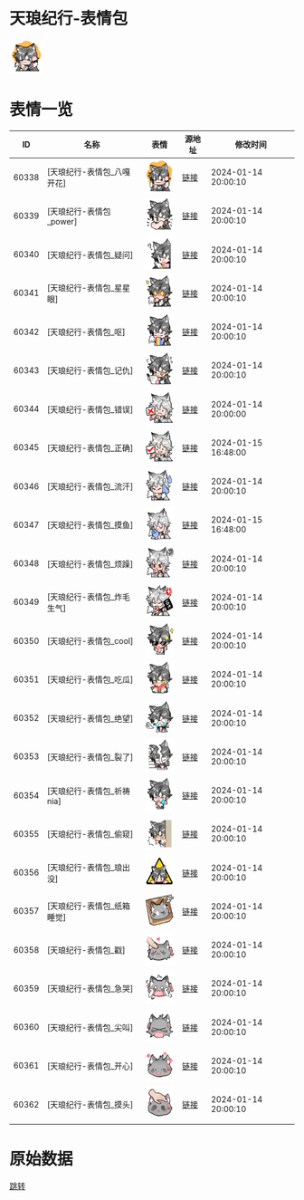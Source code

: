 # 天琅纪行-表情包

<img src="./cover.png" height="60" alt="cover" />

# 表情一览

|ID|名称|表情|源地址|修改时间|
|----|----|----|----|----|
|60338|[天琅纪行-表情包_八嘎开花]|<img src="./pic/060338_%5B天琅纪行-表情包_八嘎开花%5D.png" height="60" alt="八嘎开花"/>|[链接](https://i0.hdslb.com/bfs/garb/dd80756348f6830c6bfecf10f15ab534cba1b06e.png)|2024-01-14 20:00:10|
|60339|[天琅纪行-表情包_power]|<img src="./pic/060339_%5B天琅纪行-表情包_power%5D.png" height="60" alt="power"/>|[链接](https://i0.hdslb.com/bfs/garb/29405c0ecc933a418745f4271e136691a68bd1f5.png)|2024-01-14 20:00:10|
|60340|[天琅纪行-表情包_疑问]|<img src="./pic/060340_%5B天琅纪行-表情包_疑问%5D.png" height="60" alt="疑问"/>|[链接](https://i0.hdslb.com/bfs/garb/e8cd206837feabb4295420f26907d930392a3a61.png)|2024-01-14 20:00:10|
|60341|[天琅纪行-表情包_星星眼]|<img src="./pic/060341_%5B天琅纪行-表情包_星星眼%5D.png" height="60" alt="星星眼"/>|[链接](https://i0.hdslb.com/bfs/garb/c2a2c927d0e5a70ad503871b9a66718d23bbe4ac.png)|2024-01-14 20:00:10|
|60342|[天琅纪行-表情包_呕]|<img src="./pic/060342_%5B天琅纪行-表情包_呕%5D.png" height="60" alt="呕"/>|[链接](https://i0.hdslb.com/bfs/garb/145600fef1af62d24f17813dee0ef4efb8fa72d1.png)|2024-01-14 20:00:10|
|60343|[天琅纪行-表情包_记仇]|<img src="./pic/060343_%5B天琅纪行-表情包_记仇%5D.png" height="60" alt="记仇"/>|[链接](https://i0.hdslb.com/bfs/garb/c05aaa9d8b0e9171ce2704d861acda92d36abaae.png)|2024-01-14 20:00:10|
|60344|[天琅纪行-表情包_错误]|<img src="./pic/060344_%5B天琅纪行-表情包_错误%5D.png" height="60" alt="错误"/>|[链接](https://i0.hdslb.com/bfs/garb/44189277b55a9ae2f5630b95031613e999a01f6d.png)|2024-01-14 20:00:00|
|60345|[天琅纪行-表情包_正确]|<img src="./pic/060345_%5B天琅纪行-表情包_正确%5D.png" height="60" alt="正确"/>|[链接](https://i0.hdslb.com/bfs/garb/48e140ec960965293bda1c7cf0630175f63d636d.png)|2024-01-15 16:48:00|
|60346|[天琅纪行-表情包_流汗]|<img src="./pic/060346_%5B天琅纪行-表情包_流汗%5D.png" height="60" alt="流汗"/>|[链接](https://i0.hdslb.com/bfs/garb/dabb1ef7918ec4fbbf4523d71ff526cda09ad0f9.png)|2024-01-14 20:00:10|
|60347|[天琅纪行-表情包_摸鱼]|<img src="./pic/060347_%5B天琅纪行-表情包_摸鱼%5D.png" height="60" alt="摸鱼"/>|[链接](https://i0.hdslb.com/bfs/garb/36cfa74107b535b0749ba7c2f28f97d734ef47dd.png)|2024-01-15 16:48:00|
|60348|[天琅纪行-表情包_烦躁]|<img src="./pic/060348_%5B天琅纪行-表情包_烦躁%5D.png" height="60" alt="烦躁"/>|[链接](https://i0.hdslb.com/bfs/garb/c1650711893b4fafb276cd87ddf998ee596fb19a.png)|2024-01-14 20:00:10|
|60349|[天琅纪行-表情包_炸毛生气]|<img src="./pic/060349_%5B天琅纪行-表情包_炸毛生气%5D.png" height="60" alt="炸毛生气"/>|[链接](https://i0.hdslb.com/bfs/garb/5410ea5bbd5880a4868c0c50545d42d3f2a650ea.png)|2024-01-14 20:00:10|
|60350|[天琅纪行-表情包_cool]|<img src="./pic/060350_%5B天琅纪行-表情包_cool%5D.png" height="60" alt="cool"/>|[链接](https://i0.hdslb.com/bfs/garb/42b8b761e6f2f167d33eae19927afd5d14ca9ce6.png)|2024-01-14 20:00:10|
|60351|[天琅纪行-表情包_吃瓜]|<img src="./pic/060351_%5B天琅纪行-表情包_吃瓜%5D.png" height="60" alt="吃瓜"/>|[链接](https://i0.hdslb.com/bfs/garb/1206d3cd2ffd7eb3f89f68f9d128d8db19fcc953.png)|2024-01-14 20:00:10|
|60352|[天琅纪行-表情包_绝望]|<img src="./pic/060352_%5B天琅纪行-表情包_绝望%5D.png" height="60" alt="绝望"/>|[链接](https://i0.hdslb.com/bfs/garb/480cd682bc742030596a4c0f779772b873f2712f.png)|2024-01-14 20:00:10|
|60353|[天琅纪行-表情包_裂了]|<img src="./pic/060353_%5B天琅纪行-表情包_裂了%5D.png" height="60" alt="裂了"/>|[链接](https://i0.hdslb.com/bfs/garb/93932fca8a5698db7ad005300dbf75a31fb365ff.png)|2024-01-14 20:00:10|
|60354|[天琅纪行-表情包_祈祷nia]|<img src="./pic/060354_%5B天琅纪行-表情包_祈祷nia%5D.png" height="60" alt="祈祷nia"/>|[链接](https://i0.hdslb.com/bfs/garb/3f1a3c6c052b73573fd1711ace5c2bf458a8cc88.png)|2024-01-14 20:00:10|
|60355|[天琅纪行-表情包_偷窥]|<img src="./pic/060355_%5B天琅纪行-表情包_偷窥%5D.png" height="60" alt="偷窥"/>|[链接](https://i0.hdslb.com/bfs/garb/5af11d49ed98128b6adc9880cdf5db47273ef3f5.png)|2024-01-14 20:00:10|
|60356|[天琅纪行-表情包_琅出没]|<img src="./pic/060356_%5B天琅纪行-表情包_琅出没%5D.png" height="60" alt="琅出没"/>|[链接](https://i0.hdslb.com/bfs/garb/3ee078ee6a560a074ce11e00f7d9788e5087bfba.png)|2024-01-14 20:00:10|
|60357|[天琅纪行-表情包_纸箱睡觉]|<img src="./pic/060357_%5B天琅纪行-表情包_纸箱睡觉%5D.png" height="60" alt="纸箱睡觉"/>|[链接](https://i0.hdslb.com/bfs/garb/41205369b9a72bdfbaf18c774a9bb80aa68d74c6.png)|2024-01-14 20:00:10|
|60358|[天琅纪行-表情包_戳]|<img src="./pic/060358_%5B天琅纪行-表情包_戳%5D.png" height="60" alt="戳"/>|[链接](https://i0.hdslb.com/bfs/garb/8005178cf2890f0617f55ea7ddd3d0a73d59e1e3.png)|2024-01-14 20:00:10|
|60359|[天琅纪行-表情包_急哭]|<img src="./pic/060359_%5B天琅纪行-表情包_急哭%5D.png" height="60" alt="急哭"/>|[链接](https://i0.hdslb.com/bfs/garb/79cb09c3361836d569cddbccd899e6068b51ccd3.png)|2024-01-14 20:00:10|
|60360|[天琅纪行-表情包_尖叫]|<img src="./pic/060360_%5B天琅纪行-表情包_尖叫%5D.png" height="60" alt="尖叫"/>|[链接](https://i0.hdslb.com/bfs/garb/3e83766f40faf38c1324568ce5f52dcfec797b7c.png)|2024-01-14 20:00:10|
|60361|[天琅纪行-表情包_开心]|<img src="./pic/060361_%5B天琅纪行-表情包_开心%5D.png" height="60" alt="开心"/>|[链接](https://i0.hdslb.com/bfs/garb/5df244c03712ac960fe109e62f5b1fa1bb06cf8b.png)|2024-01-14 20:00:10|
|60362|[天琅纪行-表情包_摸头]|<img src="./pic/060362_%5B天琅纪行-表情包_摸头%5D.png" height="60" alt="摸头"/>|[链接](https://i0.hdslb.com/bfs/garb/e970698ec2d8dfcf0609d15640ad77ee1fdfdd60.png)|2024-01-14 20:00:10|

# 原始数据

[跳转](./raw.json)

